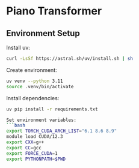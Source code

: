 # Piano Transformer

## Environment Setup
Install uv:
```bash
curl -LsSf https://astral.sh/uv/install.sh | sh
```

Create environment:
```bash
uv venv --python 3.11
source .venv/bin/activate
```

Install dependencies:
```bash
uv pip install -r requirements.txt

Set environment variables:
```bash
export TORCH_CUDA_ARCH_LIST="6.1 8.6 8.9"
module load CUDA/12.3
export CXX=g++
export CC=gcc
export FORCE_CUDA=1
export PYTHONPATH=$PWD
```
